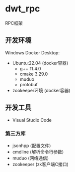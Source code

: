 # dwt_rpc
RPC框架



## 开发环境

Windows Docker Desktop:  

- Ubuntu:22.04 (docker容器)
  - g++ 11.4.0
  - cmake 3.29.0
  - muduo
  - protobuf
- zookeeper环境 (docker容器)



## 开发工具

- Visual Studio Code




### 第三方库
- jsonhpp (配置文件)
- cmdline (解析命令行参数)
- muduo (网络通信)
- zookeeper (zk客户端C接口)
